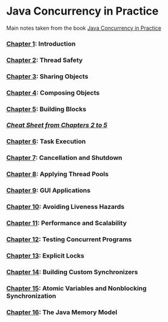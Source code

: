 # Java Concurrency in Practice

Main notes taken from the book [Java Concurrency in Practice ](https://jcip.net/)

### [Chapter 1](./Chapter01): Introduction

### [Chapter 2](./Chapter02): Thread Safety

### [Chapter 3](./Chapter03): Sharing Objects

### [Chapter 4](./Chapter04): Composing Objects

### [Chapter 5](./Chapter05): Building Blocks

### [_Cheat Sheet from Chapters 2 to 5_](./CheatSheetChapter2-5.md)

### [Chapter 6](./Chapter06): Task Execution

### [Chapter 7](./Chapter07): Cancellation and Shutdown

### [Chapter 8](./Chapter08): Applying Thread Pools

### [Chapter 9](./Chapter09): GUI Applications

### [Chapter 10](./Chapter10): Avoiding Liveness Hazards

### [Chapter 11](./Chapter11): Performance and Scalability

### [Chapter 12](./Chapter12): Testing Concurrent Programs

### [Chapter 13](./Chapter13): Explicit Locks

### [Chapter 14](./Chapter14): Building Custom Synchronizers

### [Chapter 15](./Chapter15): Atomic Variables and Nonblocking Synchronization

### [Chapter 16](./Chapter16): The Java Memory Model

